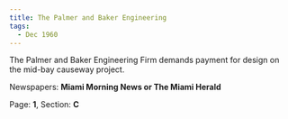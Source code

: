 ```yaml
---  
title: The Palmer and Baker Engineering  
tags:  
  - Dec 1960  
---  
```

  
The Palmer and Baker Engineering Firm demands payment for design on the mid-bay causeway project.  
  
Newspapers: **Miami Morning News or The Miami Herald**  
  
Page: **1**, Section: **C** 
